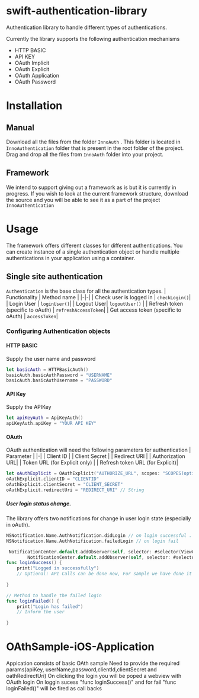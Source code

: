 # swift-authentication-library
Authentication library to handle different types of authentications.

Currently the library supports the following authentication mechanisms

* HTTP BASIC
* API KEY
* OAuth Implicit
* OAuth Explicit
* OAuth Application
* OAuth Password

# Installation

## Manual
Download all the files from the folder `InnoAuth` . This folder is located in `InnoAuthentication` folder that is present in the root folder of the project.
Drag and drop all the files from `InnoAuth` folder into your project.

## Framework
We intend to support giving out a framework as is but it is currently in progress. If you wish to look at the current
framework structure, download the source and you will be able to see it as a part of the project `InnoAuthentication`

# Usage

The framework offers different classes for different authentications. You can create instance of a single authentication object or handle multiple authentications in your application using a container. 

## Single site authentication

`Authentication` is the base class for all the authentication types. 
| Functionality | Method name |
|-|-|
| Check user is logged in | `checkLogin()`|
| Login User | `loginUser()`|
| Logout User| `logoutUser()` |
| Refresh token (specific to oAuth) | `refreshAccessToken`|
| Get access token (specific to oAuth) | `accessToken`|

### Configuring Authentication objects

#### HTTP BASIC
Supply the user name and password 
```swift
let basicAuth = HTTPBasicAuth()
basicAuth.basicAuthPassword = "USERNAME"
basicAuth.basicAuthUsername = "PASSWORD"
```

#### API Key
Supply the APIKey
```swift
let apiKeyAuth = ApiKeyAuth()
apiKeyAuth.apiKey = "YOUR API KEY"
```

#### OAuth 

OAuth authentication will need the following parameters for authentication
| Parameter |
|-|
| Client ID |
| Client Secret |
| Redirect URI |
| Authorization URL|
| Token URL (for Explicit only) |
| Refresh token URL (for Explicit)|

```swift
let oAuthExplicit = OAuthExplicit("AUTHORIZE_URL", scopes: "SCOPES(optional)", tokenUrl: "TOKENURL")
oAuthExplicit.clientID = "CLIENTID"
oAuthExplicit.clientSecret = "CLIENT_SECRET"
oAuthExplicit.redirectUri = "REDIRECT_URI" // String
```
##### User login status change.
The library offers two notifications for change in user login state (especially in oAuth).
```swift
NSNotification.Name.AuthNotification.didLogin // on login successful . Send accesstoken in notification object
NSNotification.Name.AuthNotification.failedLogin // on login fail
```

```swift
 NotificationCenter.default.addObserver(self, selector: #selector(ViewController.loginSuccess), name: NSNotification.Name(rawValue: "AuthNotificationDidLogin"), object: nil)
        NotificationCenter.default.addObserver(self, selector: #selector(ViewController.loginFailed), name: NSNotification.Name(rawValue: "AuthNotificationFailedLogin"), object: nil)
func loginSuccess() {
    print("Logged in successfully")
    // Optional: API Calls can be done now, For sample we have done it request data button click.
   
}

// Method to handle the failed login
func loginFailed() {
    print("Login has failed")
    // Inform the user
    
}
```

# OAthSample-iOS-Application

Appication consists of basic OAth sample
Need to provide the required params(apiKey, userName,password,clientId,clientSecret and oathRedirectUri)
On clicking the login you will be poped a webview with OAuth login 
On loggin sucess "func loginSuccess()" and for fail "func loginFailed()" will be fired as call backs
